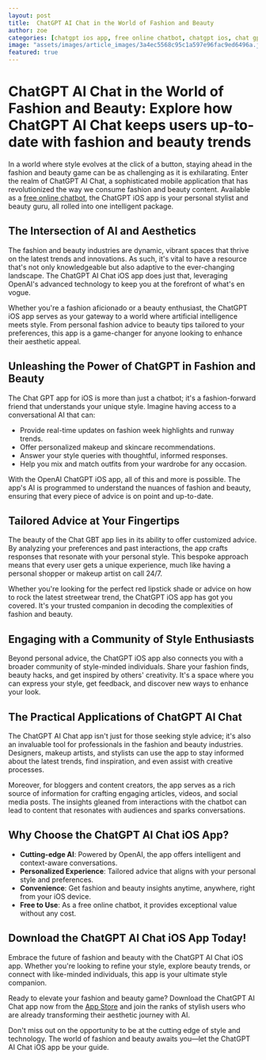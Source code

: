 ```yaml
---
layout: post
title:  ChatGPT AI Chat in the World of Fashion and Beauty
author: zoe
categories: [chatgpt ios app, free online chatbot, chatgpt ios, chat gpt app ios, openai chatgpt ios app, chat gbt app, chatgpt ios app]
image: "assets/images/article_images/3a4ec5568c95c1a597e96fac9ed6496a.jpg"
featured: true
---
```


# ChatGPT AI Chat in the World of Fashion and Beauty: Explore how ChatGPT AI Chat keeps users up-to-date with fashion and beauty trends

In a world where style evolves at the click of a button, staying ahead in the fashion and beauty game can be as challenging as it is exhilarating. Enter the realm of ChatGPT AI Chat, a sophisticated mobile application that has revolutionized the way we consume fashion and beauty content. Available as a [free online chatbot](https://apps.apple.com/us/app/ai-ask-chat-with-ai-bots/id6472484891), the ChatGPT iOS app is your personal stylist and beauty guru, all rolled into one intelligent package.

## The Intersection of AI and Aesthetics

The fashion and beauty industries are dynamic, vibrant spaces that thrive on the latest trends and innovations. As such, it's vital to have a resource that's not only knowledgeable but also adaptive to the ever-changing landscape. The ChatGPT AI Chat iOS app does just that, leveraging OpenAI's advanced technology to keep you at the forefront of what's en vogue.

Whether you're a fashion aficionado or a beauty enthusiast, the ChatGPT iOS app serves as your gateway to a world where artificial intelligence meets style. From personal fashion advice to beauty tips tailored to your preferences, this app is a game-changer for anyone looking to enhance their aesthetic appeal.

## Unleashing the Power of ChatGPT in Fashion and Beauty

The Chat GPT app for iOS is more than just a chatbot; it's a fashion-forward friend that understands your unique style. Imagine having access to a conversational AI that can:

- Provide real-time updates on fashion week highlights and runway trends.
- Offer personalized makeup and skincare recommendations.
- Answer your style queries with thoughtful, informed responses.
- Help you mix and match outfits from your wardrobe for any occasion.

With the OpenAI ChatGPT iOS app, all of this and more is possible. The app's AI is programmed to understand the nuances of fashion and beauty, ensuring that every piece of advice is on point and up-to-date.

## Tailored Advice at Your Fingertips

The beauty of the Chat GBT app lies in its ability to offer customized advice. By analyzing your preferences and past interactions, the app crafts responses that resonate with your personal style. This bespoke approach means that every user gets a unique experience, much like having a personal shopper or makeup artist on call 24/7.

Whether you're looking for the perfect red lipstick shade or advice on how to rock the latest streetwear trend, the ChatGPT iOS app has got you covered. It's your trusted companion in decoding the complexities of fashion and beauty.

## Engaging with a Community of Style Enthusiasts

Beyond personal advice, the ChatGPT iOS app also connects you with a broader community of style-minded individuals. Share your fashion finds, beauty hacks, and get inspired by others' creativity. It's a space where you can express your style, get feedback, and discover new ways to enhance your look.

## The Practical Applications of ChatGPT AI Chat

The ChatGPT AI Chat app isn't just for those seeking style advice; it's also an invaluable tool for professionals in the fashion and beauty industries. Designers, makeup artists, and stylists can use the app to stay informed about the latest trends, find inspiration, and even assist with creative processes.

Moreover, for bloggers and content creators, the app serves as a rich source of information for crafting engaging articles, videos, and social media posts. The insights gleaned from interactions with the chatbot can lead to content that resonates with audiences and sparks conversations.

## Why Choose the ChatGPT AI Chat iOS App?

- **Cutting-edge AI**: Powered by OpenAI, the app offers intelligent and context-aware conversations.
- **Personalized Experience**: Tailored advice that aligns with your personal style and preferences.
- **Convenience**: Get fashion and beauty insights anytime, anywhere, right from your iOS device.
- **Free to Use**: As a free online chatbot, it provides exceptional value without any cost.

## Download the ChatGPT AI Chat iOS App Today!

Embrace the future of fashion and beauty with the ChatGPT AI Chat iOS app. Whether you're looking to refine your style, explore beauty trends, or connect with like-minded individuals, this app is your ultimate style companion.

Ready to elevate your fashion and beauty game? Download the ChatGPT AI Chat app now from the [App Store](https://apps.apple.com/us/app/ai-ask-chat-with-ai-bots/id6472484891) and join the ranks of stylish users who are already transforming their aesthetic journey with AI.

Don't miss out on the opportunity to be at the cutting edge of style and technology. The world of fashion and beauty awaits you—let the ChatGPT AI Chat iOS app be your guide.